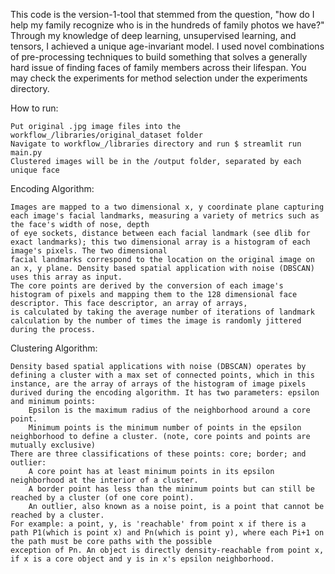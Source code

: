 This code is the version-1-tool that stemmed from the question, "how do I help my family recognize who is in the hundreds of family photos we have?" Through my knowledge of deep learning, unsupervised learning, and tensors, I achieved a unique age-invariant model. I used novel combinations of pre-processing techniques to build something that solves a generally hard issue of finding faces of family members across their lifespan. You may check the experiments for method selection under the experiments directory. 

How to run: 

    Put original .jpg image files into the workflow_/libraries/original_dataset folder
    Navigate to workflow_/libraries directory and run $ streamlit run main.py
    Clustered images will be in the /output folder, separated by each unique face

Encoding Algorithm: 

    Images are mapped to a two dimensional x, y coordinate plane capturing each image's facial landmarks, measuring a variety of metrics such as the face's width of nose, depth 
    of eye sockets, distance between each facial landmark (see dlib for exact landmarks); this two dimensional array is a histogram of each image's pixels. The two dimensional
    facial landmarks correspond to the location on the original image on an x, y plane. Density based spatial application with noise (DBSCAN) uses this array as input. 
    The core points are derived by the conversion of each image's histogram of pixels and mapping them to the 128 dimensional face descriptor. This face descriptor, an array of arrays, 
    is calculated by taking the average number of iterations of landmark calculation by the number of times the image is randomly jittered during the process.

Clustering Algorithm:
    
    Density based spatial applications with noise (DBSCAN) operates by defining a cluster with a max set of connected points, which in this instance, are the array of arrays of the histogram of image pixels durived during the encoding algorithm. It has two parameters: epsilon and minimum points:
        Epsilon is the maximum radius of the neighborhood around a core point. 
        Minimum points is the minimum number of points in the epsilon neighborhood to define a cluster. (note, core points and points are mutually exclusive)
    There are three classifications of these points: core; border; and outlier:
        A core point has at least minimum points in its epsilon neighborhood at the interior of a cluster.
        A border point has less than the minimum points but can still be reached by a cluster (of one core point).
        An outlier, also known as a noise point, is a point that cannot be reached by a cluster.
    For example: a point, y, is 'reachable' from point x if there is a path P1(which is point x) and Pn(which is point y), where each Pi+1 on the path must be core paths with the possible
    exception of Pn. An object is directly density-reachable from point x, if x is a core object and y is in x's epsilon neighborhood. 